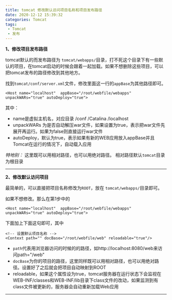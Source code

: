 ```yaml
---
title: tomcat 修改默认访问项目名称和项目发布路径
date: 2020-12-12 15:39:32
categories: Tomcat
tags:
 - Tomcat
 - 发布
---
```


**1、修改项目发布路径**

tomcat默认的而发布路径为 	`tomcat/webapps/`目录，打不死这个目录下有一些默认的项目，在tomcat启动的时候会跟着一起加载。如果不想删除这些项目，可以把tomcat发布的路径修改到其他地方。

找到`tomcat/conf/server.xml`文件，修改里面这一行的`appBase`为其他路径即可。


```
<Host name="localhost"  appBase="/root/webfile/webapps" unpackWARs="true" autoDeploy="true">
```
其中：

 - name是虚拟主机名，对应目录 /conf /Catalina /localhost
 -  unpackWARs 为是否自动解压war文件，如果设置为true，表示把war文件先展开再运行。如果为false则直接运行war文件
 - autoDeploy，默认为true，表示如果有新的WEB应用放入appBase并且Tomcat在运行的情况下，自动载入应用

*特地别：*
这里既可以用相对路径，也可以用绝对路径。
相对路径默认`tomcat`目录为根目录


----------

**2、修改默认访问项目**

最简单的，可以直接把项目名称修改为`ROOT`，放在	`tomcat/webapps/`目录即可。

如果不想修改。那么在第1步中的
```
<Host name="localhost"  appBase="/root/webfile/webapps" unpackWARs="true" autoDeploy="true">
```

下面加上下面这句即可，其中
```
<!-- 设置默认项目名称 -->
<Context path="" docBase="/root/webfile/web" reloadable="true"/> 
```

- `path`代表用浏览器访问的时候的的路径，如http://localhost:8080/web来访问path="/web"
- `docBase`为你的项目的路径，这里同样既可以用相对路径，也可以用绝对路径。设置好了之后就会把项目自动映射到ROOT
- reloadable，如果这个属性设为true，tomcat服务器在运行状态下会监视在WEB-INF/classes和WEB-INF/lib目录下class文件的改动，如果监测到有class文件被更新的，服务器会自动重新加载Web应用


----------
